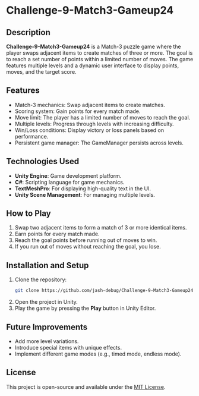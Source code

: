 # Challenge-9-Match3-Gameup24

## Description

**Challenge-9-Match3-Gameup24** is a Match-3 puzzle game where the player swaps adjacent items to create matches of three or more. The goal is to reach a set number of points within a limited number of moves. The game features multiple levels and a dynamic user interface to display points, moves, and the target score.

## Features

- Match-3 mechanics: Swap adjacent items to create matches.
- Scoring system: Gain points for every match made.
- Move limit: The player has a limited number of moves to reach the goal.
- Multiple levels: Progress through levels with increasing difficulty.
- Win/Loss conditions: Display victory or loss panels based on performance.
- Persistent game manager: The GameManager persists across levels.

## Technologies Used

- **Unity Engine**: Game development platform.
- **C#**: Scripting language for game mechanics.
- **TextMeshPro**: For displaying high-quality text in the UI.
- **Unity Scene Management**: For managing multiple levels.

## How to Play

1. Swap two adjacent items to form a match of 3 or more identical items.
2. Earn points for every match made.
3. Reach the goal points before running out of moves to win.
4. If you run out of moves without reaching the goal, you lose.

## Installation and Setup

1. Clone the repository:
   ```bash
   git clone https://github.com/jash-debug/Challenge-9-Match3-Gameup24.git
   ```
2. Open the project in Unity.
3. Play the game by pressing the **Play** button in Unity Editor.

## Future Improvements

- Add more level variations.
- Introduce special items with unique effects.
- Implement different game modes (e.g., timed mode, endless mode).

## License

This project is open-source and available under the [MIT License](LICENSE).
